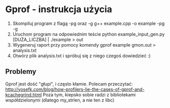 Gprof - instrukcja użycia
=========================

1. Skompiluj program z flagą -pg oraz -g
		g++ example.cpp -o example -pg -g
2. Uruchom program na odpowiednim teście
		python example_input_gen.py [DUŻA_LICZBA] | ./example > out
3. Wygeneruj raport przy pomocy komendy
		gprof example gmon.out > analysis.txt
4. Otwórz plik analysis.txt i spróbuj się z niego czegoś dowiedzieć :)

Problemy
--------
Gprof jest dość "głupi", i często kłamie.  Polecam przeczytać:
http://yosefk.com/blog/how-profilers-lie-the-cases-of-gprof-and-kcachegrind.html
Poza tym, kiepsko sobie radzi z bibliotekami współdzielonymi (dlatego my_strlen, a nie ten z libc)
